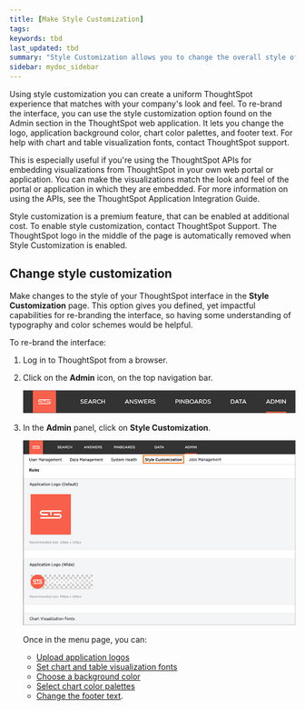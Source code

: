 ```yaml
---
title: [Make Style Customization]
tags:
keywords: tbd
last_updated: tbd
summary: "Style Customization allows you to change the overall style of your ThoughtSpot interface. "
sidebar: mydoc_sidebar
---
```

Using style customization you can create a uniform ThoughtSpot experience that matches with your company's look and feel. To re-brand the interface, you can use the style customization option found on the Admin section in the ThoughtSpot web application. It lets you change the logo, application background color, chart color palettes, and footer text. For help with chart and table visualization fonts, contact ThoughtSpot support.

This is especially useful if you're using the ThoughtSpot APIs for embedding visualizations from ThoughtSpot in your own web portal or application. You can make the visualizations match the look and feel of the portal or application in which they are embedded. For more information on using the APIs, see the ThoughtSpot Application Integration Guide.

Style customization is a premium feature, that can be enabled at additional cost. To enable style customization, contact ThoughtSpot Support. The ThoughtSpot logo in the middle of the page is automatically removed when Style Customization is enabled.


## Change style customization

Make changes to the style of your ThoughtSpot interface in the **Style Customization** page. This option gives you defined, yet impactful capabilities for re-branding the interface, so having some understanding of typography and color schemes would be helpful.

To re-brand the interface:

1. Log in to ThoughtSpot from a browser.
2. Click on the **Admin** icon, on the top navigation bar.

    ![](../../shared/conrefs/../../images/admin_icon.png)

3. In the **Admin** panel, click on **Style Customization**.

     ![](../../images/style_customization.png "Style Customization menu")

    Once in the menu page, you can:

    -   [Upload application logos](upload_application_logos.html#)
    -   [Set chart and table visualization fonts](set_chart_and_table_visualization_fonts.html#)
    -   [Choose a background color](choose_background_color.html#)
    -   [Select chart color palettes](select_chart_color_palettes.html#)
    -   [Change the footer text](change_the_footer_text.html#).
